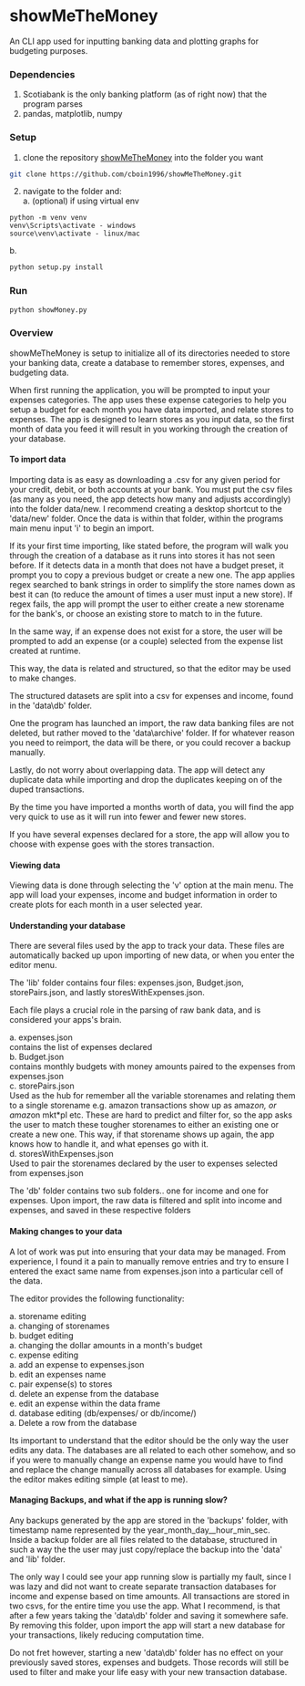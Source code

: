 # showMeTheMoney
An CLI app used for inputting banking data and plotting graphs for budgeting purposes.

### Dependencies

1. Scotiabank is the only banking platform (as of right now) that the program parses
2. pandas, matplotlib, numpy

### Setup

1. clone the repository [showMeTheMoney](https://github.com/cboin1996/showMeTheMoney.git) into the folder you want
```bash
git clone https://github.com/cboin1996/showMeTheMoney.git
```
2. navigate to the folder and:  
  a. (optional) if using virtual env  
```
python -m venv venv
venv\Scripts\activate - windows
source\venv\activate - linux/mac
```
  b.
```bash
python setup.py install
```
### Run
```bash
python showMoney.py
```

### Overview
showMeTheMoney is setup to initialize all of its directories needed to store your banking data, create a database to remember stores, expenses, and budgeting data.

When first running the application, you will be prompted to input your expenses categories.  The app uses these expense categories to
help you setup a budget for each month you have data imported, and relate stores to expenses.  The app is designed to learn stores
as you input data, so the first month of data you feed it will result in you working through the creation of your database.

#### To import data
Importing data is as easy as downloading a .csv for any given period for your credit, debit, or both accounts at your bank.  You must 
put the csv files (as many as you need, the app detects how many and adjusts accordingly) into the folder data/new. I recommend
creating a desktop shortcut to the 'data/new' folder. Once the data is within that folder, within the programs main  menu input 'i' to begin an import.

If its your first time importing, like stated before, the program will walk you through the creation of a database as it runs into stores it has not seen before.
If it detects data in a month that does not have a budget preset, it prompt you to copy a previous budget or create a new one.
The app applies regex searched to bank strings in order to simplify the store names down as best it can (to reduce the amount of times a user must input a new store).
If regex fails, the app will prompt the user to either create a new storename for the bank's, or choose an existing store to match to in the future.

In the same way, if an expense does not exist for a store, the user will be prompted to add an expense (or a couple) selected from the expense list created at runtime.

This way, the data is related and structured, so that the editor may be used to make changes. 

The structured datasets are split into a csv for expenses and income, found in the 'data\db' folder.

One the program has launched an import, the raw data banking files are not deleted, but rather moved to the 'data\archive' folder.
If for whatever reason you need to reimport, the data will be there, or you could recover a backup manually.

Lastly, do not worry about overlapping data.  The app will detect any duplicate data while importing and drop the duplicates keeping on of the duped transactions.

By the time you have imported a months worth of data, you will find the app very quick to use as it will run into fewer and fewer new stores.

If you have several expenses declared for a store, the app will allow you to choose with expense goes with the stores transaction.

#### Viewing data
Viewing data is done through selecting the 'v' option at the main menu.  The app will load your expenses, income and budget information in order
to create plots for each month in a user selected year. 

#### Understanding your database
There are several files used by the app to track your data.  These files are automatically backed up upon importing of new data, or when you
enter the editor menu.  

The 'lib' folder contains four files: expenses.json, Budget.json, storePairs.json, and lastly storesWithExpenses.json.

Each file plays a crucial role in the parsing of raw bank data, and is considered your apps's brain.  

a. expenses.json  
  contains the list of expenses declared  
b. Budget.json  
  contains monthly budgets with money amounts paired to the expenses from expenses.json  
c. storePairs.json  
  Used as the hub for remember all the variable storenames and relating them to a single storename
  e.g. amazon transactions show up as amaz*on, or amaz*on mkt*pl etc.  These are hard to predict and filter for, so the app asks the user to match these tougher storenames to either an existing one or create a new one.  This way, if that storename shows up again, the app knows how to handle it, and what epenses go with it.  
d. storesWithExpenses.json  
  Used to pair the storenames declared by the user to expenses selected from expenses.json  

The 'db' folder contains two sub folders.. one for income and one for expenses.  Upon import, the raw data is filtered and split into income and expenses, and saved in these respective folders

#### Making changes to your data
A lot of work was put into ensuring that your data may be managed.  From experience, I found it a pain to manually remove entries and try to ensure I entered the exact same name from expenses.json into a particular cell of the data.  

The editor provides the following functionality:  

a. storename editing  
  a. changing of storenames  
b. budget editing  
  a. changing the dollar amounts in a month's budget  
c. expense editing  
  a. add an expense to expenses.json  
  b. edit an expenses name  
  c. pair expense(s) to stores  
  d. delete an expense from the database  
  e. edit an expense within the data frame  
d. database editing (db/expenses/ or db/income/)  
  a. Delete a row from the database  

Its important to understand that the editor should be the only way the user edits any data.  The databases are all related to each other somehow, and so if you were to manually change an expense name you would have to find and replace the change manually across all databases for example.  Using the editor makes editing simple (at least to me).  

#### Managing Backups, and what if the app is running slow?
Any backups generated by the app are stored in the 'backups' folder, with timestamp name represented by the year_month_day__hour_min_sec.   
Inside a backup folder are all files related to the database, structured in such a way the the user may just copy/replace the backup into the 'data' and 'lib' folder.  

The only way I could see your app running slow is partially my fault, since I was lazy and did not want to create separate transaction databases for income and expense based on time amounts.  All transactions are stored in two csvs, for the entire time you use the app.  What I recommend, is that after a few years taking the 'data\db' folder and saving it somewhere safe.  By removing this folder, upon import the app will start a new database for your transactions, likely reducing computation time.  

Do not fret however, starting a new 'data\db' folder has no effect on your previously saved stores, expenses and budgets. Those records will still be used to filter and make your life easy with your  new transaction database.  


